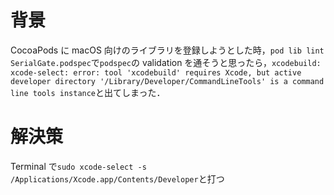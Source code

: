 <!-- title:xcodebuild:  xcode-select: error: tool 'xcodebuild' requires Xcode, but active developer directory '/Library/Developer/CommandLineTools' is a command line tools instance -->

# 背景

CocoaPods に macOS 向けのライブラリを登録しようとした時，`pod lib lint SerialGate.podspec`で`podspec`の validation を通そうと思ったら，`xcodebuild: xcode-select: error: tool 'xcodebuild' requires Xcode, but active developer directory '/Library/Developer/CommandLineTools' is a command line tools instance`と出てしまった．

# 解決策

Terminal で`sudo xcode-select -s /Applications/Xcode.app/Contents/Developer`と打つ
